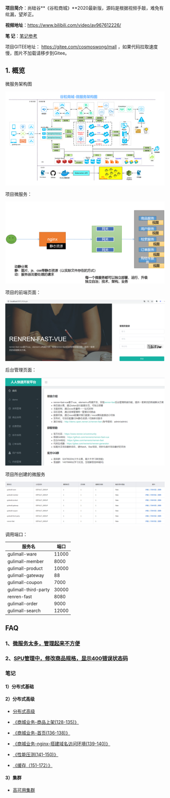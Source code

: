 **项目简介**：尚硅谷**《谷粒商城》**2020最新版，源码是根据视频手敲，难免有纰漏，望斧正。

**视频地址**：https://www.bilibili.com/video/av967612226/

**笔      记**：[笔记参考](http://www.jayh.club/#/02.PassJava%E6%9E%B6%E6%9E%84%E7%AF%87/03.%E6%90%AD%E5%BB%BA%E7%AE%A1%E7%90%86%E5%90%8E%E5%8F%B0)

 项目GITEE地址： https://gitee.com/cosmoswong/mall ，如果代码拉取速度慢，图片不加载请移步到Gitee。

## 1. 概览

微服务架构图

![谷粒商城-微服务架构图.jpg](doc/images/谷粒商城-微服务架构图.jpg)

项目微服务：

![image-20200512182015906](doc/images/image-20200512182015906.png)



项目的前端页面：

![image-20200511010829465](doc/images/image-20200511010829465.png)

后台管理页面：

![image-20200511010920710](doc/images/image-20200511010920710.png)



项目所创建的微服务

![image-20200509122426436](doc/images/image-20200509122426436.png)

调用端口：

| 服务名               | 端口  |
| -------------------- | ----- |
| gulimall-ware        | 11000 |
| gulimall-member      | 8000  |
| gulimall-product     | 10000 |
| gulimall-gateway     | 88    |
| gulimall-coupon      | 7000  |
| gulimall-third-party | 30000 |
| renren-fast          | 8080  |
| gulimall-order       | 9000  |
| gulimall-search      | 12000  |

## FAQ

### 1、[微服务太多，管理起来不方便](https://shimo.im/docs/WTPpdrDt66HxCQx6/)

### 2、[SPU管理中，修改商品规格，显示400错误状态码](https://shimo.im/docs/wpTxdcHpYRRV3dc6/)



### 笔记

#### 1）分布式基础

#### 2）分布式高级

* [分布式高级](https://gitee.com/cosmoswong/markdownblog/blob/master/%E8%B0%B7%E7%B2%92%E5%95%86%E5%9F%8E/%E8%B0%B7%E7%B2%92%E5%95%86%E5%9F%8E%E2%80%94%E5%88%86%E5%B8%83%E5%BC%8F%E9%AB%98%E7%BA%A7.md)
- [《商城业务-商品上架(128-135)》](https://shimo.im/docs/WWhRX8trqVtRckGj/)
- [《商城业务-首页(136-138)》](https://shimo.im/docs/YXGWCTXdxGPxrVDQ/)
- [《商城业务-nginx-搭建域名访问环境(139-140)》](https://shimo.im/docs/9PVgxCPh6VVYr9jG/ )

- [《性能压测(141-150)》](https://shimo.im/docs/6yCRVxdQvvGHG8tP/ )

- [《缓存（151-172）》](https://shimo.im/docs/hYwPXtcqcWgJjcGH/ )



#### 3）集群

* [高可用集群](https://gitee.com/cosmoswong/markdownblog/blob/master/%E8%B0%B7%E7%B2%92%E5%95%86%E5%9F%8E/%E8%B0%B7%E7%B2%92%E5%95%86%E5%9F%8E%E2%80%94%E9%AB%98%E5%8F%AF%E7%94%A8%E9%9B%86%E7%BE%A4.md)



